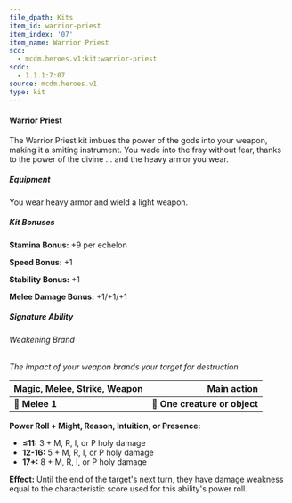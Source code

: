```yaml
---
file_dpath: Kits
item_id: warrior-priest
item_index: '07'
item_name: Warrior Priest
scc:
  - mcdm.heroes.v1:kit:warrior-priest
scdc:
  - 1.1.1:7:07
source: mcdm.heroes.v1
type: kit
---
```


#### Warrior Priest

The Warrior Priest kit imbues the power of the gods into your weapon, making it a smiting instrument. You wade into the fray without fear, thanks to the power of the divine … and the heavy armor you wear.

##### Equipment

You wear heavy armor and wield a light weapon.

##### Kit Bonuses

**Stamina Bonus:** +9 per echelon

**Speed Bonus:** +1

**Stability Bonus:** +1

**Melee Damage Bonus:** +1/+1/+1

##### Signature Ability

###### Weakening Brand

*The impact of your weapon brands your target for destruction.*

| **Magic, Melee, Strike, Weapon** |               **Main action** |
| -------------------------------- | ----------------------------: |
| **📏 Melee 1**                   | **🎯 One creature or object** |

**Power Roll + Might, Reason, Intuition, or Presence:**

- **≤11:** 3 + M, R, I, or P holy damage
- **12-16:** 5 + M, R, I, or P holy damage
- **17+:** 8 + M, R, I, or P holy damage

**Effect:** Until the end of the target's next turn, they have damage weakness equal to the characteristic score used for this ability's power roll.
